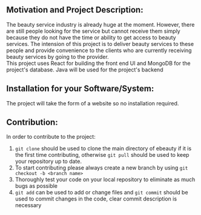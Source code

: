 ## Motivation and Project Description: 
The beauty service industry is already huge at the moment. However, there are still people looking for the service but cannot receive them simply because they do not have the time or ability to get access to beauty services. The intension of this project is to deliver beauty services to these people and provide convenience to the clients who are currently receiving beauty services by going to the provider.<br />
This project uses React for building the front end UI and MongoDB for the project's database. Java will be used for the project's backend

## Installation for your Software/System: 
The project will take the form of a website so no installation required.

## Contribution: 
In order to contribute to the project:
1) `git clone` should be used to clone the main directory of ebeauty if it is the first time contributing, otherwise `git pull` should be used to keep your repository up to date.
2) To start contributing please always create a new branch by using `git checkout -b <branch name>`
3) Thoroughly test your code on your local repository to eliminate as much bugs as possible
4) `git add` can be used to add or change files and `git commit` should be used to commit changes in the code, clear commit description is necessary
